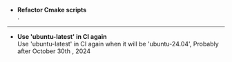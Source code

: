 - **Refactor Cmake scripts**  
	.
---
- **Use 'ubuntu-latest' in CI again**  
	Use 'ubuntu-latest' in CI again when it will be 'ubuntu-24.04', Probably after October 30th , 2024